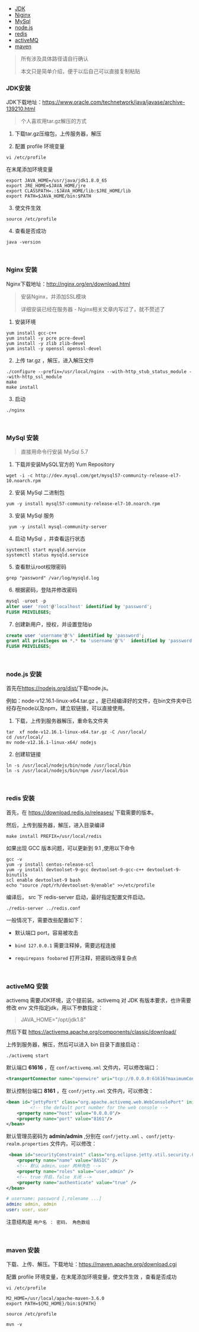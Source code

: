 <div class="catalog">

- [JDK](#jdk)
- [Niginx](#nginx)
- [MySql](#mysql)
- [node.js](#node)
- [redis](#redis)
- [activeMQ](#activeMQ)
- [maven](#maven)

</div>

> 所有涉及具体路径请自行确认
>
> 本文只是简单介绍，便于以后自己可以直接复制粘贴

### <span id="jdk">JDK安装</span>

JDK下载地址：<a href="https://www.oracle.com/technetwork/java/javase/archive-139210.html" target="_blank">https://www.oracle.com/technetwork/java/javase/archive-139210.html</a>

> 个人喜欢用tar.gz解压的方式

1. 下载tar.gz压缩包，上传服务器，解压

2. 配置 profile 环境变量

```shell
vi /etc/profile
```

   在末尾添加环境变量

```Properties
export JAVA_HOME=/usr/java/jdk1.8.0_65
export JRE_HOME=$JAVA_HOME/jre
export CLASSPATH=.:$JAVA_HOME/lib:$JRE_HOME/lib
export PATH=$JAVA_HOME/bin:$PATH
```

3. 使文件生效 

```shell
source /etc/profile 
```

4. 查看是否成功

```shell
java -version
```



<br>

### <span id="nginx">Nginx 安装</span>


Nginx下载地址：<a href="http://nginx.org/en/download.html" target="_blank">http://nginx.org/en/download.html</a>

> 安装Nginx，并添加SSL模块
>
> 详细安装已经在服务器 - Nginx相关文章内写过了，就不赘述了

1. 安装环境

```
yum install gcc-c++
yum install -y pcre pcre-devel
yum install -y zlib zlib-devel
yum install -y openssl openssl-devel
```

2. 上传 tar.gz ，解压，进入解压文件

```
./configure --prefix=/usr/local/nginx --with-http_stub_status_module --with-http_ssl_module
make
make install
```

3. 启动

```
./nginx
```




<br>

### <span id="mysql">MySql 安装</span>

> 直接用命令行安装 MySql 5.7 

1. 下载并安装MySQL官方的 Yum Repository

```shell
wget -i -c http://dev.mysql.com/get/mysql57-community-release-el7-10.noarch.rpm 
```

2. 安装 MySql 二进制包

```shell
yum -y install mysql57-community-release-el7-10.noarch.rpm 
```

3. 安装 MySql 服务 

```shell
 yum -y install mysql-community-server 
```

4. 启动 MySql ，并查看运行状态

```
systemctl start mysqld.service 
systemctl status mysqld.service 
```

5. 查看默认root权限密码

```shell
grep "password" /var/log/mysqld.log
```

6. 根据密码，登陆并修改密码

```SQL
mysql -uroot -p 
alter user 'root'@'localhost' identified by 'password';
FLUSH PRIVILEGES;
```

7. 创建新用户，授权，并设置登陆ip

```SQL
create user 'username'@'%' identified by 'password';
grant all privileges on *.* to 'username'@'%'  identified by 'password' with grant option;
FLUSH PRIVILEGES;
```



<br>


### <span id="node">node.js 安装</span>

首先在<a target="_blank" href="https://nodejs.org/dist/">https://nodejs.org/dist/</a>下载node.js。

例如：node-v12.16.1-linux-x64.tar.gz 。是已经编译好的文件，在bin文件夹中已经存在node以及npm，建立软链接，可以直接使用。

1. 下载，上传到服务器解压，重命名文件夹
```shell
tar  xf node-v12.16.1-linux-x64.tar.gz -C /usr/local/
cd /usr/local/
mv node-v12.16.1-linux-x64/ nodejs
```

2. 创建软链接
```shell
ln -s /usr/local/nodejs/bin/node /usr/local/bin
ln -s /usr/local/nodejs/bin/npm /usr/local/bin
```

<br>

### <span id="redis">redis 安装</span>

首先，在 <a target="_blank" href="https://download.redis.io/releases/">https://download.redis.io/releases/</a> 下载需要的版本。

然后，上传到服务器，解压，进入目录编译

```shell
make install PREFIX=/usr/local/redis
```

如果出现 GCC 版本问题，可以更新到 9.1 ,使用以下命令

```shell
gcc -v
yum -y install centos-release-scl
yum -y install devtoolset-9-gcc devtoolset-9-gcc-c++ devtoolset-9-binutils
scl enable devtoolset-9 bash
echo "source /opt/rh/devtoolset-9/enable" >>/etc/profile
```

编译后， src 下 redis-server 启动，最好指定配置文件启动。

```shell
./redis-server ../redis.conf
```

一般情况下，需要改些配置如下：

- 默认端口 port，容易被攻击

- `bind 127.0.0.1` 需要注释掉，需要远程连接

- `requirepass foobared` 打开注释，把密码改得复杂点

<br>

### <span id="activeMQ">activeMQ 安装</span>

activemq 需要JDK环境，这个提前装。activemq 对 JDK 有版本要求，也许需要修改 env 文件指定jdk，用以下参数指定：

> JAVA_HOME="/opt/jdk1.8"

然后下载 <a target="_blank" href="https://activemq.apache.org/components/classic/download/">https://activemq.apache.org/components/classic/download/</a> 

上传到服务器，解压，然后可以进入 bin 目录下直接启动：

```shell
./activemq start
```

默认端口 **61616** ，在 `conf/activemq.xml` 文件内，可以修改端口：

```xml
<transportConnector name="openwire" uri="tcp://0.0.0.0:61616?maximumConnections=1000&amp;wireFormat.maxFrameSize=104857600"/>
```

默认控制台端口 **8161** ，在 `conf/jetty.xml` 文件内，可以修改：

```xml
<bean id="jettyPort" class="org.apache.activemq.web.WebConsolePort" init-method="start">
         <!-- the default port number for the web console -->
    <property name="host" value="0.0.0.0"/>
    <property name="port" value="8161"/>
</bean>
```

默认管理员密码为 **admin/admin** ,分别在 `conf/jetty.xml` 、`conf/jetty-realm.properties` 文件内，可以修改：

```xml
 <bean id="securityConstraint" class="org.eclipse.jetty.util.security.Constraint">
    <property name="name" value="BASIC" />
    <!-- 默认 admin、user 两种角色 -->
    <property name="roles" value="user,admin" />
    <!-- true 开启，false 关闭 -->
    <property name="authenticate" value="true" />
</bean>
```

```yaml
# username: password [,rolename ...]
admin: admin, admin
user: user, user
```

注意结构是  `用户名 ： 密码， 角色数组`


<br/>

### <span id="maven">maven 安装</span>

下载、上传、解压。下载地址：<a target="_blank" href="https://maven.apache.org/download.cgi">https://maven.apache.org/download.cgi</a>

配置 profile 环境变量，在末尾添加环境变量，使文件生效 ，查看是否成功

```shell
vi /etc/profile

M2_HOME=/usr/local/apache-maven-3.6.0
export PATH=${M2_HOME}/bin:${PATH}

source /etc/profile 

mvn -v
```

